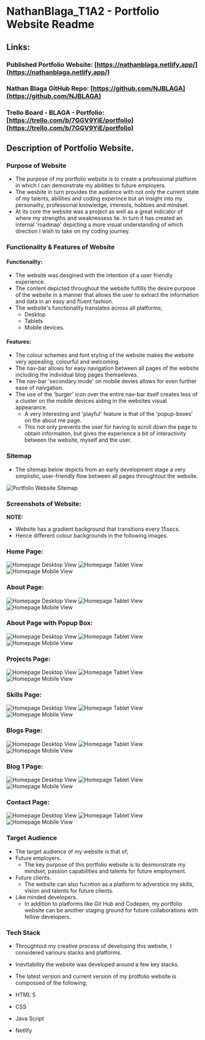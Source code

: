 # **NathanBlaga_T1A2 - Portfolio Website Readme**

## **Links:**

### **Published Portfolio Website:** [https://nathanblaga.netlify.app/](https://nathanblaga.netlify.app/)

### **Nathan Blaga GitHub Repo:** [https://github.com/NJBLAGA](https://github.com/NJBLAGA)

### **Trello Board - BLAGA - Portfolio:** [https://trello.com/b/7GGV9YiE/portfolio](https://trello.com/b/7GGV9YiE/portfolio)

## **Description of Portfolio Website.**  
  
### **Purpose of Website**

- The purpose of my portfolio website is to create a professional platform in which I can demonstrate my abilities to future employers.
- The wesbite in turn provides the audience with not only the current state of my talents, abilities and coding experince but an insight into my personailty, professional knowledge, interests, hobbies and mindset.
- At its core the website was a project as well as a great indicator of where my strengths and weaknessess lie.
  In turn it has created an internal 'roadmap' depicting a more visual understanding of which direction I wish to take on my coding journey.

### **Functionailty & Features of Website**

#### **Functionailty:**

- The website was desgined with the intention of a user friendly experience.
- The content depicted throughout the website fulfills the desire purpose of the website in a manner that allows the user to extract the information and data in an easy and fluent fashion.
- The website's functionality translates across all platforms;
  - Desktop
  - Tablets
  - Mobile devices.

#### **Features:**

- The colour schemes and font styling of the website makes the website very appealing, colourful and welcoming.
- The nav-bar allows for easy navigation between all pages of the website including the individual blog pages themseleves.
- The nav-bar 'secondary mode' on mobile devies allows for even further ease of naivgation.
- The use of the 'burger' icon over the entire nav-bar itself creates less of a cluster on the mobile devices aiding in the websites visual appearance.
  - A very interesting and 'playful' feature is that of the 'popup-boxes' on the about me page.
  - This not only prevents the user for having to scroll down the page to obtain informaiton, but gives the experience a bit of interactivity between the website, myself and the user.

### **Sitemap**

- The sitemap below depicts from an early development stage a very simplistic, user-friendly flow between all pages throughtout the website.

 ![Portfolio Website Sitemap](./docs/Screenshots/Sitemap.jpg)

### **Screenshots of Website:**

**NOTE:**

- Website has a  gradient background that transitions every 15secs.
- Hence different colour backgrounds in the following images.

### **Home Page:**

![Homepage Desktop View](./docs/Screenshots/homepage.jpg)
![Homepage Tablet View](./docs/Screenshots/tablet1.jpg)
![Homepage Mobile View](./docs/Screenshots/mobile1.jpg)

### **About Page:**

![Homepage Desktop View](./docs/Screenshots/aboutmepage.jpg)
![Homepage Tablet View](./docs/Screenshots/tablet2.jpg)
![Homepage Mobile View](./docs/Screenshots/mobile2.jpg)

### **About Page with Popup Box:**

![Homepage Desktop View](./docs/Screenshots/aboutme-popup.jpg)
![Homepage Tablet View](./docs/Screenshots/tablet3.jpg)
![Homepage Mobile View](./docs/Screenshots/mobile3.jpg)

### **Projects Page:**

![Homepage Desktop View](./docs/Screenshots/projectspage.jpg)
![Homepage Tablet View](./docs/Screenshots/tablet4.jpg)
![Homepage Mobile View](./docs/Screenshots/mobile4.jpg)

### **Skills Page:**

![Homepage Desktop View](./docs/Screenshots/skillspage.jpg)
![Homepage Tablet View](./docs/Screenshots/tablet5.jpg)
![Homepage Mobile View](./docs/Screenshots/mobile5.jpg)

### **Blogs Page:**

![Homepage Desktop View](./docs/Screenshots/blogspage.jpg)
![Homepage Tablet View](./docs/Screenshots/tablet6.jpg)
![Homepage Mobile View](./docs/Screenshots/mobile6.jpg)

### **Blog 1 Page:**

![Homepage Desktop View](./docs/Screenshots/blog1page.jpg)
![Homepage Tablet View](./docs/Screenshots/tablet7.jpg)
![Homepage Mobile View](./docs/Screenshots/mobile7.jpg)

### **Contact Page:**

![Homepage Desktop View](./docs/Screenshots/contactpage.jpg)
![Homepage Tablet View](./docs/Screenshots/tablet8.jpg)
![Homepage Mobile View](./docs/Screenshots/mobile8.jpg)

### **Target Audience**

- The target audience of my website is that of;
- Future employers.
  - The key purpose of this portfolio website is to desmonstrate my mindset, passion capabilities and talents for future employment.
- Future clients.
  - The website can also fucntion as a platform to adverstice my skills, vision and talents for future clients.
- Like minded developers.
  - In addition to platforms like Git Hub and Codepen, my portfolio website can be another staging ground for future collaborations with fellow developers.

### **Tech Stack**

- Throughtout my creative process of developing this website, I considered variours stacks and platforms.
- Inevitability  the website was developed around a few key stacks.
- The latest version and current version of my protfolio website is compossed of the following;

- HTML 5
- CSS
- Java Script
- Netlify
